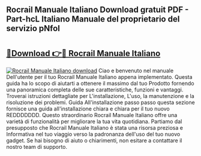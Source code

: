 ## Rocrail Manuale Italiano Download gratuit PDF - Part-hcL Italiano Manuale del proprietario del servizio pNfoI

# <h2><a href="http://dfgde6.blite.top/?on=Rocrail+Manuale+Italiano">🔗Download 👉🔴 Rocrail Manuale Italiano</a></h2>

[![Rocrail Manuale Italiano download](https://i.imgur.com/lujVjoI.png)](http://dfgde6.blite.top/?on=Rocrail+Manuale+Italiano)
Ciao e benvenuto nel manuale Dell'utente per il tuo Rocrail Manuale Italiano appena implementato. Questa guida ha lo scopo di aiutarti a ottenere il massimo dal tuo Prodotto fornendo una panoramica completa delle sue caratteristiche, funzioni e vantaggi. Troverai istruzioni dettagliate per L'installazione, L'uso, la manutenzione e la risoluzione dei problemi. Guida All'installazione passo passo questa sezione fornisce una guida all'installazione chiara e chiara per il tuo nuovo REDDDDDDD. Questo straordinario Rocrail Manuale Italiano offre una varietà di funzionalità per migliorare la tua vita quotidiana. Partiamo dal presupposto che Rocrail Manuale Italiano è stata una risorsa preziosa e Informativa nel tuo viaggio verso la padronanza dell'uso del tuo nuovo gadget. Se hai bisogno di aiuto o chiarimenti, non esitare a contattare il nostro team di supporto.
